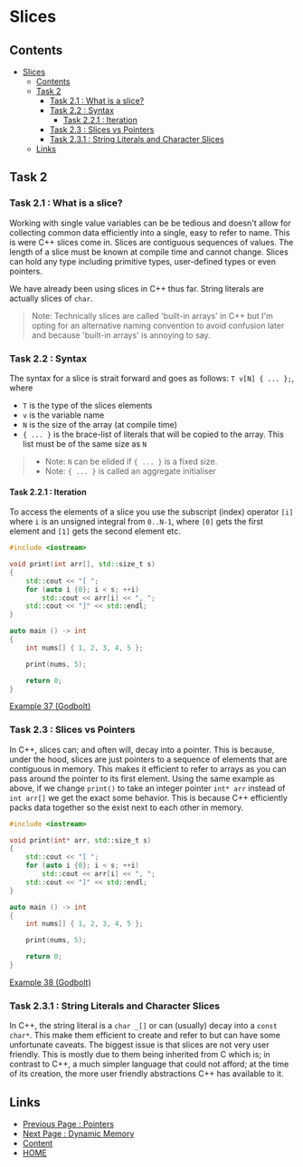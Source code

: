# Slices

## Contents

- [Slices](#slices)
  - [Contents](#contents)
  - [Task 2](#task-2)
    - [Task 2.1 : What is a slice?](#task-21--what-is-a-slice)
    - [Task 2.2 : Syntax](#task-22--syntax)
      - [Task 2.2.1 :  Iteration](#task-221---iteration)
    - [Task 2.3 : Slices vs Pointers](#task-23--slices-vs-pointers)
    - [Task 2.3.1 : String Literals and Character Slices](#task-231--string-literals-and-character-slices)
  - [Links](#links)

## Task 2

### Task 2.1 : What is a slice?

Working with single value variables can be be tedious and doesn't allow for collecting common data efficiently into a single, easy to refer to name. This is were C++ slices come in. Slices are contiguous sequences of values. The length of a slice must be known at compile time and cannot change. Slices can hold any type including primitive types, user-defined types or even pointers.

We have already been using slices in C++ thus far. String literals are actually slices of `char`.

> Note: Technically slices are called 'built-in arrays' in C++ but I'm opting for an alternative naming convention to avoid confusion later and because 'built-in arrays' is annoying to say.

### Task 2.2 : Syntax

The syntax for a slice is strait forward and goes as follows: `T v[N] { ... };`, where

- `T` is the type of the slices elements
- `v` is the variable name
- `N` is the size of the array (at compile time)
- `{ ... }` is the brace-list of literals that will be copied to the array. This list must be of the same size as `N`

> - Note: `N` can be elided if `{ ... }` is a fixed size.
> - Note: `{ ... }` is called an aggregate initialiser

#### Task 2.2.1 :  Iteration

To access the elements of a slice you use the subscript (index) operator `[i]` where `i` is an unsigned integral from `0..N-1`, where `[0]` gets the first element and `[1]` gets the second element etc.

```cxx
#include <iostream>

void print(int arr[], std::size_t s)
{
    std::cout << "[ ";
    for (auto i {0}; i < s; ++i)
        std::cout << arr[i] << ", ";
    std::cout << "]" << std::endl;
}

auto main () -> int
{
    int nums[] { 1, 2, 3, 4, 5 };

    print(nums, 5);

    return 0;
}
```

[Example 37 (Godbolt)](https://www.godbolt.org/z/eGs9PTvfb)

### Task 2.3 : Slices vs Pointers

In C++, slices can; and often will, decay into a pointer. This is because, under the hood, slices are just pointers to a sequence of elements that are contiguous in memory. This makes it efficient to refer to arrays as you can pass around the pointer to its first element. Using the same example as above, if we change `print()` to take an integer pointer `int* arr` instead of `int arr[]` we get the exact some behavior. This is because C++ efficiently packs data together so the exist next to each other in memory.

```cxx
#include <iostream>

void print(int* arr, std::size_t s)
{
    std::cout << "[ ";
    for (auto i {0}; i < s; ++i)
        std::cout << arr[i] << ", ";
    std::cout << "]" << std::endl;
}

auto main () -> int
{
    int nums[] { 1, 2, 3, 4, 5 };

    print(nums, 5);

    return 0;
}
```

[Example 38 (Godbolt)](https://www.godbolt.org/z/r7or3x7Tj)

### Task 2.3.1 : String Literals and Character Slices

In C++, the string literal is a `char _[]` or can (usually) decay into a `const char*`. This make them efficient to create and refer to but can have some unfortunate caveats. The biggest issue is that slices are not very user friendly. This is mostly due to them being inherited from C which is; in contrast to C++, a much simpler language that could not afford; at the time of its creation, the more user friendly abstractions C++ has available to it.

## Links

- [Previous Page : Pointers](/content/week3/tasks/pointers.md)
- [Next Page : Dynamic Memory](/content/week3/tasks/memory.md)
- [Content](/content/README.md)
- [HOME](/README.md)
